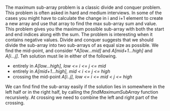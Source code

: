 The maximum sub-array problem is a classic divide and conquer problem. This problem is often asked in hard and medium interviews. In some of the cases you might have to calculate the change in i and i+1 element to create a new array and use that array to find the  max sub-array sum and value. This problem gives you the maximum possible sub-array with both the start and end indices along eith the sum. The problem is interesting when it contains negative values. Divide and conquer suggests that we should divide the sub-array into two sub-arrays of as equal size as possible. We find the mid-point, and consider **A[low...mid]* and *A[mid+1...high]* and *A[i...j]*. Teh solution must lie in either of the following.
   
* entirely in *A[low...high], low <= i <= j <= mid*
* entirely in *A[mid+1...high], mid < i <= j <= high*
* crossing the mid-point *A[i..j], low <= i <= mid < j <= high*

We can find find the sub-array easily if the solution lies in somewhere in the left half or in the right half, by calling the *findMaximumSubArray* function recursively. At crossing we need to combine the left and right part of the crossing.